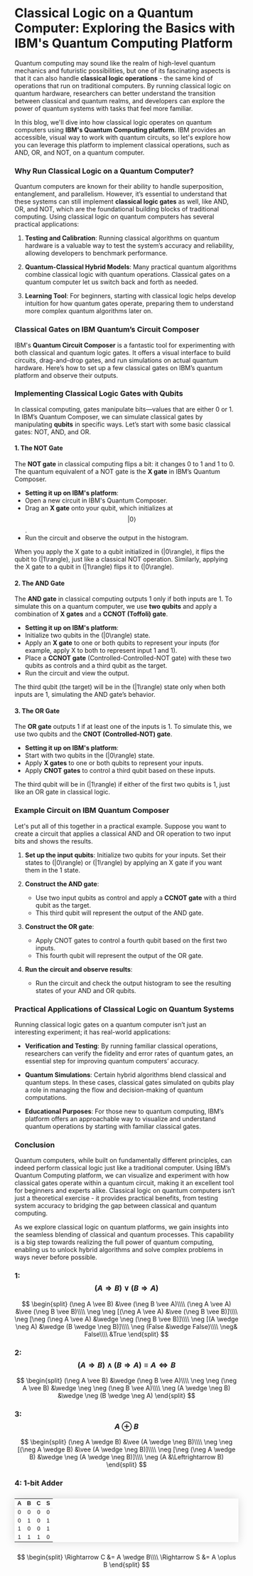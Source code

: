 # Classical Logic on a Quantum Computer: Exploring the Basics with IBM's Quantum Computing Platform

Quantum computing may sound like the realm of high-level quantum mechanics and futuristic possibilities, 
but one of its fascinating aspects is that it can also handle **classical logic operations** - the same kind 
of operations that run on traditional computers. By running classical logic on quantum hardware, researchers 
can better understand the transition between classical and quantum realms, and developers can explore the 
power of quantum systems with tasks that feel more familiar. 

In this blog, we'll dive into how classical logic operates on quantum computers using **IBM's Quantum Computing platform**. IBM provides an accessible, visual way to work with quantum circuits, so let's explore how you can 
leverage this platform to implement classical operations, such as AND, OR, and NOT, on a quantum computer.

### Why Run Classical Logic on a Quantum Computer?

Quantum computers are known for their ability to handle superposition, entanglement, and parallelism. However, it’s essential to understand that these systems can still implement **classical logic gates** as well, like AND, OR, and NOT, which are the foundational building blocks of traditional computing. Using classical logic on quantum computers has several practical applications:

1. **Testing and Calibration**: Running classical algorithms on quantum hardware is a valuable way to test the system’s accuracy and reliability, allowing developers to benchmark performance.
   
2. **Quantum-Classical Hybrid Models**: Many practical quantum algorithms combine classical logic with quantum operations. Classical gates on a quantum computer let us switch back and forth as needed.

3. **Learning Tool**: For beginners, starting with classical logic helps develop intuition for how quantum gates operate, preparing them to understand more complex quantum algorithms later on.

### Classical Gates on IBM Quantum’s Circuit Composer

IBM's **Quantum Circuit Composer** is a fantastic tool for experimenting with both classical and quantum logic gates. It offers a visual interface to build circuits, drag-and-drop gates, and run simulations on actual quantum hardware. Here’s how to set up a few classical gates on IBM’s quantum platform and observe their outputs.

### Implementing Classical Logic Gates with Qubits

In classical computing, gates manipulate bits—values that are either 0 or 1. In IBM’s Quantum Composer, we can simulate classical gates by manipulating **qubits** in specific ways. Let’s start with some basic classical gates: NOT, AND, and OR. 

#### 1. The NOT Gate

The **NOT gate** in classical computing flips a bit: it changes 0 to 1 and 1 to 0. The quantum equivalent of a NOT gate is the **X gate** in IBM’s Quantum Composer.

- **Setting it up on IBM's platform**: 
- Open a new circuit in IBM's Quantum Composer.
- Drag an **X gate** onto your qubit, which initializes at $$|0\rangle$$.
- Run the circuit and observe the output in the histogram.

When you apply the X gate to a qubit initialized in \(|0\rangle\), it flips the qubit to \(|1\rangle\), just like a classical NOT operation. Similarly, applying the X gate to a qubit in \(|1\rangle\) flips it to \(|0\rangle\).

#### 2. The AND Gate

The **AND gate** in classical computing outputs 1 only if both inputs are 1. To simulate this on a quantum computer, we use **two qubits** and apply a combination of **X gates** and a **CCNOT (Toffoli) gate**.

- **Setting it up on IBM's platform**:
- Initialize two qubits in the \(|0\rangle\) state.
- Apply an **X gate** to one or both qubits to represent your inputs (for example, apply X to both to represent input 1 and 1).
- Place a **CCNOT gate** (Controlled-Controlled-NOT gate) with these two qubits as controls and a third qubit as the target.
- Run the circuit and view the output.

The third qubit (the target) will be in the \(|1\rangle\) state only when both inputs are 1, simulating the AND gate’s behavior.

#### 3. The OR Gate

The **OR gate** outputs 1 if at least one of the inputs is 1. To simulate this, we use two qubits and the **CNOT (Controlled-NOT) gate**.

- **Setting it up on IBM's platform**:
- Start with two qubits in the \(|0\rangle\) state.
- Apply **X gates** to one or both qubits to represent your inputs.
- Apply **CNOT gates** to control a third qubit based on these inputs.

The third qubit will be in \(|1\rangle\) if either of the first two qubits is 1, just like an OR gate in classical logic.

### Example Circuit on IBM Quantum Composer

Let's put all of this together in a practical example. Suppose you want to create a circuit that applies a classical AND and OR operation to two input bits and shows the results.

1. **Set up the input qubits**: Initialize two qubits for your inputs. Set their states to \(|0\rangle\) or \(|1\rangle\) by applying an X gate if you want them in the 1 state.

2. **Construct the AND gate**:
   - Use two input qubits as control and apply a **CCNOT gate** with a third qubit as the target.
   - This third qubit will represent the output of the AND gate.

3. **Construct the OR gate**:
   - Apply CNOT gates to control a fourth qubit based on the first two inputs.
   - This fourth qubit will represent the output of the OR gate.

4. **Run the circuit and observe results**:
   - Run the circuit and check the output histogram to see the resulting states of your AND and OR qubits.

### Practical Applications of Classical Logic on Quantum Systems

Running classical logic gates on a quantum computer isn’t just an interesting experiment; it has real-world applications:

- **Verification and Testing**: By running familiar classical operations, researchers can verify the fidelity and error rates of quantum gates, an essential step for improving quantum computers’ accuracy.
  
- **Quantum Simulations**: Certain hybrid algorithms blend classical and quantum steps. In these cases, classical gates simulated on qubits play a role in managing the flow and decision-making of quantum computations.

- **Educational Purposes**: For those new to quantum computing, IBM’s platform offers an approachable way to visualize and understand quantum operations by starting with familiar classical gates.

### Conclusion

Quantum computers, while built on fundamentally different principles, can indeed perform classical logic just like a traditional computer. Using IBM’s Quantum Computing platform, we can visualize and experiment with how classical gates operate within a quantum circuit, making it an excellent tool for beginners and experts alike. Classical logic on quantum computers isn’t just a theoretical exercise - it provides practical benefits, from testing system accuracy to bridging the gap between classical and quantum computing.

As we explore classical logic on quantum platforms, we gain insights into the seamless blending of classical and quantum processes. This capability is a big step towards realizing the full power of quantum computing, enabling us to unlock hybrid algorithms and solve complex problems in ways never before possible.


### 1: $$(A \Rightarrow B) \vee (B \Rightarrow A)$$

$$ 
\begin{split}
    (\neg A \vee B) &\vee (\neg B \vee A)\\\\
    (\neg A \vee A) &\vee (\neg B \vee B)\\\\
    \neg \neg [(\neg A \vee A) &\vee (\neg B \vee B)]\\\\
    \neg [\neg (\neg A \vee A) &\wedge \neg (\neg B \vee B)]\\\\
    \neg [(A \wedge \neg A) &\wedge (B \wedge \neg B)]\\\\
    \neg (False &\wedge False)\\\\
    \neg& False\\\\
    &True
\end{split}
$$

### 2: $$(A \Rightarrow B) \wedge (B \Rightarrow A) \equiv A \Leftrightarrow B$$

$$
\begin{split}
    (\neg A \vee B) &\wedge (\neg B \vee A)\\\\
    \neg \neg (\neg A \vee B) &\wedge \neg \neg (\neg B \vee A)\\\\
    \neg (A \wedge \neg B) &\wedge \neg (B \wedge \neg A)
\end{split}
$$

### 3: $$A \oplus B$$

$$
\begin{split}
    (\neg A \wedge B) &\vee (A \wedge \neg B)\\\\
    \neg \neg [(\neg A \wedge B) &\vee (A \wedge \neg B)]\\\\
    \neg [\neg (\neg A \wedge B) &\wedge \neg (A \wedge \neg B)]\\\\
    \neg (A &\Leftrightarrow B)
    \end{split}
$$

### 4: 1-bit Adder

<div align="center">
<style>
table {
    border-collapse: collapse;
    margin: 25px 0;
    font-size: 0.9em;
    font-family: sans-serif;
    min-width: 60%;
    box-shadow: 0 0 20px rgba(0, 0, 0, 0.15);
    }
thead {
    border-bottom: 1px solid #ddd;
    }
tbody {
    text-align: center;
    }
</style>
<table>
  <thead>
    <tr>
      <th>A</th>
      <th>B</th>
      <th>C</th>
      <th>S</th>
    </tr>
  </thead>
  <tbody>
    <tr>
      <td>0</td>
      <td>0</td>
      <td>0</td>
      <td>0</td>
    </tr>
    <tr>
      <td>0</td>
      <td>1</td>
      <td>0</td>
      <td>1</td>
    </tr>
    <tr>
      <td>1</td>
      <td>0</td>
      <td>0</td>
      <td>1</td>
    </tr>
    <tr>
      <td>1</td>
      <td>1</td>
      <td>1</td>
      <td>0</td>
    </tr>
  </tbody>
</table>
</div>

$$
\begin{split}
    \Rightarrow C &= A \wedge B\\\\
    \Rightarrow S &= A \oplus B
\end{split}
$$
